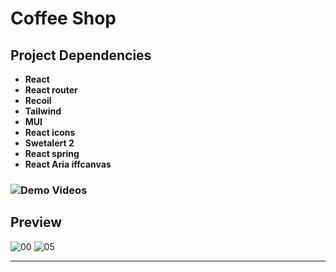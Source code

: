 # Coffee Shop

## Project Dependencies

- **React**
- **React router**
- **Recoil**
- **Tailwind**
- **MUI**
- **React icons**
- **Swetalert 2**
- **React spring**
- **React Aria iffcanvas**

### ![Demo Videos](https://github.com/immohammadrezatavakkoli/coffeeshop/assets/100797809/90fe6656-53ac-451e-83a5-ded8958ab1ea)

## Preview

![00](https://github.com/rzvkoli/coffeeshop/assets/100797809/3c11b7f2-f89f-400f-9afb-2da946515d76)
![05](https://github.com/rzvkoli/coffeeshop/assets/100797809/7a3529f6-38fb-4c82-979a-6f03b4d08072)

----
